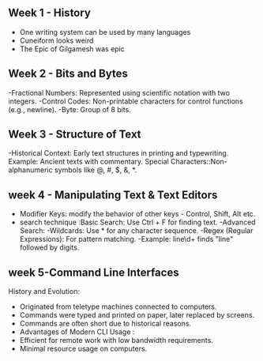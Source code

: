 ## Week 1 - History
- One writing system can be used by many languages
- Cuneiform looks weird
- The Epic of Gilgamesh was epic
## Week 2 - Bits and Bytes
-Fractional Numbers: Represented using scientific notation with two integers.
-Control Codes: Non-printable characters for control functions (e.g., newline).
-Byte: Group of 8 bits.
## Week 3 - Structure of Text
-Historical Context:
Early text structures in printing and typewriting.
Example: Ancient texts with commentary.
Special Characters::Non-alphanumeric symbols like @, #, $, &, *.
## week 4 - Manipulating Text & Text Editors
- Modifier Keys: modify the behavior of other keys - Control, Shift, Alt etc.
- search technique :Basic Search: Use Ctrl + F for finding text.
-Advanced Search:
-Wildcards: Use * for any character sequence.
-Regex (Regular Expressions): For pattern matching.
-Example: line\d+ finds "line" followed by digits.
## week 5-Command Line Interfaces 
History and Evolution:
- Originated from teletype machines connected to computers.
- Commands were typed and printed on paper, later replaced by screens.
- Commands are often short due to historical reasons.
- Advantages of Modern CLI Usage :
- Efficient for remote work with low bandwidth requirements.
- Minimal resource usage on computers.
